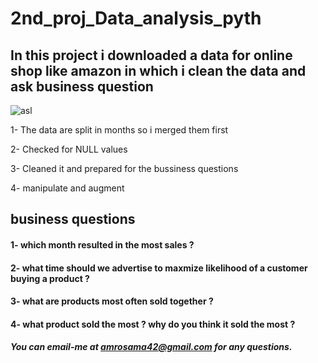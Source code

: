 # 2nd_proj_Data_analysis_pyth
## In this project i downloaded a data for online shop like amazon in which i clean the data and ask business question

![asl](https://user-images.githubusercontent.com/92921252/187683494-ee9b2569-c041-417e-952b-1634bb57f0ec.JPG)


1- The data are split in months so i merged them first

2- Checked for NULL values

3- Cleaned it and prepared for the bussiness questions

4- manipulate and augment

## business questions

#### 1- which month resulted in the most sales ?

#### 2- what time should we advertise to maxmize likelihood of a customer buying a product ?

#### 3- what are products most often sold together ?

#### 4- what product sold the most ? why do you think it sold the most ?
 
##### You can email-me at amrosama42@gmail.com for any questions.
